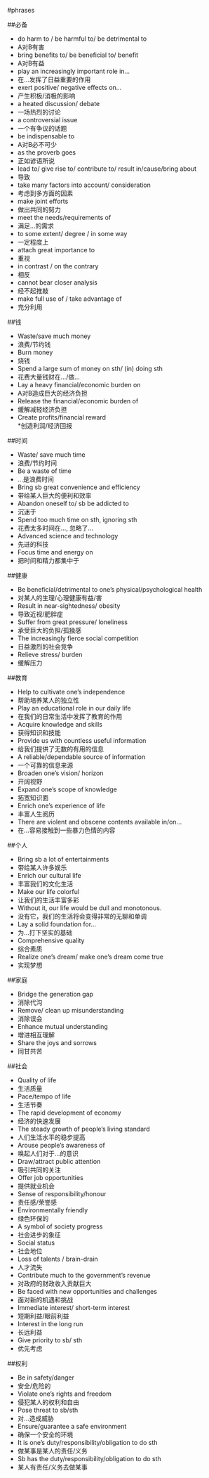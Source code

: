 #phrases
##必备* do harm to / be harmful to/ be detrimental to
* A对B有害 * bring benefits to/ be beneficial to/ benefit  
* A对B有益 * play an increasingly important role in…* 在…发挥了日益重要的作用* exert positive/ negative effects on…* 产生积极/消极的影响* a heated discussion/ debate* 一场热烈的讨论* a controversial issue* 一个有争议的话题* be indispensable to* A对B必不可少* as the proverb goes* 正如谚语所说* lead to/ give rise to/ contribute to/ result in/cause/bring about* 导致* take many factors into account/ consideration* 考虑到多方面的因素* make joint efforts* 做出共同的努力* meet the needs/requirements of* 满足…的需求* to some extent/ degree /   in some way* 一定程度上* attach great importance to* 重视* in contrast / on the contrary* 相反* cannot bear closer analysis* 经不起推敲* make full use of / take advantage of* 充分利用 ##钱* Waste/save much money  * 浪费/节约钱* Burn money  * 烧钱* Spend a large sum of money on sth/ (in) doing sth  * 花费大量钱财在…/做…* Lay a heavy financial/economic burden on  * A对B造成巨大的经济负担* Release the financial/economic burden of  * 缓解减轻经济负担* Create profits/financial reward  *创造利润/经济回报##时间 * Waste/ save much time* 浪费/节约时间* Be a waste of time* …是浪费时间* Bring sb great convenience and efficiency* 带给某人巨大的便利和效率* Abandon oneself to/ sb be addicted to* 沉迷于* Spend too much time on sth, ignoring sth* 花费太多时间在…, 忽略了…* Advanced science and technology* 先进的科技* Focus time and energy on* 把时间和精力都集中于##健康* Be beneficial/detrimental to one’s physical/psychological health* 对某人的生理/心理健康有益/害* Result in near-sightedness/ obesity* 导致近视/肥胖症* Suffer from great pressure/ loneliness* 承受巨大的负担/孤独感* The increasingly fierce social competition* 日益激烈的社会竞争* Relieve stress/ burden* 缓解压力##教育* Help to cultivate one’s independence * 帮助培养某人的独立性* Play an educational role in our daily life* 在我们的日常生活中发挥了教育的作用* Acquire knowledge and skills* 获得知识和技能* Provide us with countless useful information* 给我们提供了无数的有用的信息* A reliable/dependable source of information* 一个可靠的信息来源* Broaden one’s vision/ horizon* 开阔视野* Expand one’s scope of knowledge* 拓宽知识面* Enrich one’s experience of life* 丰富人生阅历* There are violent and obscene contents available in/on…* 在…容易接触到一些暴力色情的内容##个人* Bring sb a lot of entertainments* 带给某人许多娱乐* Enrich our cultural life* 丰富我们的文化生活* Make our life colorful* 让我们的生活丰富多彩* Without it, our life would be dull and monotonous.* 没有它，我们的生活将会变得非常的无聊和单调* Lay a solid foundation for…* 为…打下坚实的基础* Comprehensive quality* 综合素质* Realize one’s dream/ make one’s dream come true* 实现梦想##家庭* Bridge the generation gap* 消除代沟* Remove/ clean up misunderstanding* 消除误会* Enhance mutual understanding* 增进相互理解* Share the joys and sorrows* 同甘共苦##社会* Quality of life * 生活质量* Pace/tempo of life* 生活节奏* The rapid development of economy* 经济的快速发展* The steady growth of people’s living standard* 人们生活水平的稳步提高* Arouse people’s awareness of * 唤起人们对于…的意识* Draw/attract public attention* 吸引共同的关注* Offer job opportunities* 提供就业机会* Sense of responsibility/honour* 责任感/荣誉感* Environmentally friendly* 绿色环保的* A symbol of society progress* 社会进步的象征* Social status* 社会地位* Loss of talents / brain-drain* 人才流失* Contribute much to the government’s revenue * 对政府的财政收入贡献巨大* Be faced with new opportunities and challenges* 面对新的机遇和挑战* Immediate interest/ short-term interest* 短期利益/眼前利益* Interest in the long run* 长远利益* Give priority to sb/ sth* 优先考虑##权利* Be in safety/danger* 安全/危险的* Violate one’s rights and freedom* 侵犯某人的权利和自由* Pose threat to sb/sth* 对…造成威胁* Ensure/guarantee a safe environment* 确保一个安全的环境* It is one’s duty/responsibility/obligation to do sth* 做某事是某人的责任/义务* Sb has the duty/responsibility/obligation to do sth* 某人有责任/义务去做某事